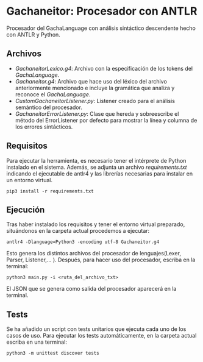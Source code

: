 # Gachaneitor: Procesador con ANTLR

Procesador del GachaLanguage con análisis sintáctico descendente hecho con ANTLR y Python. 

## Archivos

* *GachaneitorLexico.g4*: Archivo con la especificación de los tokens del *GachaLanguage*.
* *Gachaneitor.g4*: Archivo que hace uso del léxico del archivo anteriormente mencionado e incluye la gramática que analiza y reconoce el *GachaLanguage*.
* *CustomGachaneitorListener.py*: Listener creado para el análisis semántico del procesador.
* *GachaneitorErrorListener.py*: Clase que hereda y sobreescribe el método del ErrorListener por defecto para mostrar la línea y columna de los errores sintácticos. 

## Requisitos

Para ejecutar la herramienta, es necesario tener el intérprete de Python instalado en el sistema. Además, se adjunta un archivo *requirements.txt* indicando el ejecutable de antlr4 y las librerías necesarias para instalar en un entorno virtual. 

    pip3 install -r requirements.txt

## Ejecución

Tras haber instalado los requisitos y tener el entorno virtual preparado, situándonos en la carpeta actual procedemos a ejecutar:

    antlr4 -Dlanguage=Python3 -encoding utf-8 Gachaneitor.g4

Esto genera los distintos archivos del procesador de lenguajes(Lexer, Parser, Listener,... ). Después, para hacer uso del procesador, escriba en la terminal: 

    python3 main.py -i <ruta_del_archivo_txt>

El JSON que se genera como salida del procesador aparecerá en la terminal.


## Tests

Se ha añadido un script con tests unitarios que ejecuta cada uno de los casos de uso. Para ejecutar los tests automáticamente, en la carpeta actual escriba en una terminal:

    python3 -m unittest discover tests
    